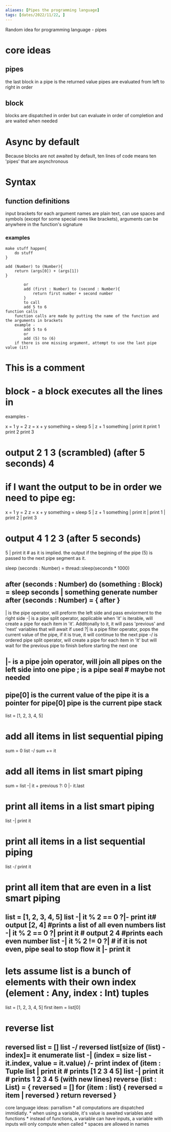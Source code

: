 ```yaml
---
aliases: [Pipes the programming language]
tags: [dates/2022/11/22, ]
---
```


Random idea for programming language - pipes
# core ideas 
## pipes
the last block in a pipe is the returned value
pipes are evaluated from left to right in order
## block
blocks are dispatched in order but can evaluate in order of completion and are waited when needed

# Async  by default
Because blocks are not awaited by default, ten lines of code means ten 'pipes' that are asynchronous

# Syntax
## function definitions
input brackets for each argument names are plain text, can use spaces and symbols (except for some special ones like brackets), arguments can be anywhere in the function's signature
### examples
```pipes
make stuff happen{
	do stuff
}
```
```pipes
add (Number) to (Number){
	return (args[0]) + (args[1])
}
```

            or
            add (first : Number) to (second : Number){
                return first number + second number
            }
            to call
            add 5 to 6
    function calls
        function calls are made by putting the name of the function and the arguments in brackets
        example -
            add 5 to 6
            or
            add (5) to (6)
        if there is one missing argument, attempt to use the last pipe value (it)
# This is a comment

# block - a block executes all the lines in 

examples -

x = 1
y = 2
z = x + y
something = sleep 5 | z + 1
something | print it
print 1
print 2
print 3
 # output 2 1 3 (scrambled) (after 5 seconds) 4
 # if I want the output to be in order we need to pipe eg:
x = 1
y = 2
z = x + y
something = sleep 5 | z + 1
something |
print it |
print 1 |
print 2 |
print 3
 # output 4 1 2 3 (after 5 seconds)

5 | print it # as it is implied. the output if the begining of the pipe (5) is passed to the next pipe segment as it.


sleep (seconds : Number) = thread::sleep(seconds * 1000)

after (seconds : Number) do (something : Block) = sleep seconds | something
generate number after (seconds : Number) = {
    after 
}
---
|       is the pipe operator, will preform the left side and pass enviorment to the right side
-|      is a pipe split operator, applicable when 'it' is iterable, will create a pipe for each item in 'it'. Additonally to it, it will pass 'previous' and 'next' variables that will await if used
?|      is a pipe filter operator, pops the current value of the pipe, if it is true, it will continue to the next pipe
-/      is ordered pipe split operator, will create a pipe for each item in 'it' but will wait for the previous pipe to finish before starting the next one

|-      is a pipe join operator, will join all pipes on the left side into one pipe
;       is a pipe seal # maybe not needed
---
pipe[0] is the current value of the pipe
it      is a pointer for pipe[0]
pipe    is the current pipe stack
---
list = [1, 2, 3, 4, 5]

# add all items in list sequential piping
sum = 0
list -/ sum += it

# add all items in list smart piping
sum = list -| it + previous ?: 0 |- it.last 

# print all items in a list smart piping
list -| print it

# print all items in a list sequential piping
list -/ print it

# print all item that are even in a list smart piping
list = [1, 2, 3, 4, 5]
list -| it % 2 == 0 ?|- print it# output [2, 4]     #prints a list of all even numbers
list -| it % 2 == 0 ?| print it # output 2 4        #prints each even number
list -| it % 2 != 0 ?|  # if it is not even, pipe seal to stop flow
it
|- print it
---
# lets assume list is a bunch of elements with their own index (element : Any, index : Int)  tuples
list = [1, 2, 3, 4, 5]
first item = list[0]

# reverse list
reversed list = []
list -/ reversed list[size of (list) - index]= it
enumerate list -| (index = size list - it.index, value = it.value) /- print 
index of (item : Tuple
list | print it     # prints [1 2 3 4 5]
list -| print it    # prints 1 2 3 4 5 (with new lines)
reverse (list : List) = {
    reversed = []
    for (item : list) {
        reversed = item | reversed
    }
    return reversed
}
---
core language ideas:
    parrallism 
        * all computations are dispatched immidiatly.
        * when using a variable, it's value is awaited
    variables and functions
        * instead of functions, a variable can have inputs, a variable with inputs will only compute when called
        * spaces are allowed in names
    
